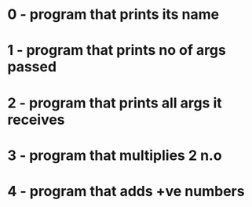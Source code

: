 # 0 - program that prints its name
# 1 - program that prints no of args passed
# 2 - program that prints all args it receives
# 3 - program that multiplies 2 n.o
# 4 - program that adds +ve numbers

